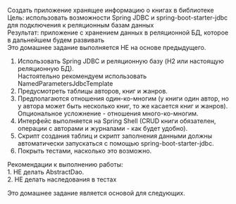 Создать приложение хранящее информацию о книгах в библиотеке
<br>Цель: использовать возможности Spring JDBC и spring-boot-starter-jdbc для подключения к реляционным базам данных
<br>Результат: приложение с хранением данных в реляционной БД, которое в дальнейшем будем развивать
<br>Это домашнее задание выполняется НЕ на основе предыдущего.

1. Использовать Spring JDBC и реляционную базу (H2 или настоящую реляционную БД).
<br>Настоятельно рекомендуем использовать NamedParametersJdbcTemplate
2. Предусмотреть таблицы авторов, книг и жанров.
3. Предполагаются отношения один-ко-многим (у книги один автор, но у автора может быть несколько книг, то же касается книг и жанров).
<br>Опциональное усложнение - отношения много-ко-многим.
4. Интерфейс выполняется на Spring Shell (CRUD книги обязателен, операции с авторами и журналами - как будет удобно).
5. Скрипт создания таблиц и скрипт заполнения данными должны автоматически запускаться с помощью spring-boot-starter-jdbc.
6. Покрыть тестами, насколько это возможно.

<p>Рекомендации к выполнению работы:
<br>1. НЕ делать AbstractDao.
<br>2. НЕ делать наследования в тестах

<p>Это домашнее задание является основой для следующих. 